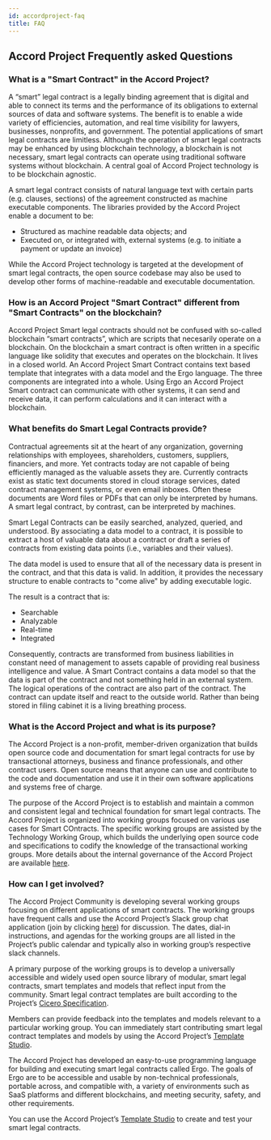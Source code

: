 ```yaml
---
id: accordproject-faq
title: FAQ
---
```

## Accord Project Frequently asked Questions

### What is a "Smart Contract" in the Accord Project?

A “smart” legal contract is a legally binding agreement that is digital and able to connect its terms and the performance of its obligations to external sources of data and software systems. The benefit is to enable a wide variety of efficiencies, automation, and real time visibility for lawyers, businesses, nonprofits, and government. The potential applications of smart legal contracts are limitless. Although the operation of smart legal contracts may be enhanced by using blockchain technology, a blockchain is not necessary, smart legal contracts can operate using traditional software systems without blockchain. A central goal of Accord Project technology is to be blockchain agnostic.

A smart legal contract consists of natural language text with certain parts (e.g. clauses, sections) of the agreement constructed as machine executable components. The libraries provided by the Accord Project enable a document to be:

* Structured as machine readable data objects; and
* Executed on, or integrated with, external systems (e.g. to initiate a payment or update an invoice)

While the Accord Project technology is targeted at the development of smart legal contracts, the open source codebase may also be used to develop other forms of machine-readable and executable documentation.

### How is an Accord Project "Smart Contract" different from "Smart Contracts" on the blockchain?

Accord Project Smart legal contracts should not be confused with so-called blockchain “smart contracts”, which are scripts that necesarily operate on a blockchain. On the blockchain a smart contract is often written in a specific language like solidity that executes and operates on the blockchain. It lives in a closed world. An Accord Project Smart Contract contains text based template that integrates with a data model and the Ergo language. The three components are integrated into a whole. Using Ergo an Accord Project Smart contract can communicate with other systems, it can send and receive data, it can perform calculations and it can interact with a blockchain.

### What benefits do Smart Legal Contracts provide?

Contractual agreements sit at the heart of any organization, governing relationships with employees, shareholders, customers, suppliers, financiers, and more. Yet contracts today are not capable of being efficiently managed as the valuable assets they are. Currently contracts exist as static text documents stored in cloud storage services, dated contract management systems, or even email inboxes. Often these documents are Word files or PDFs that can only be interpreted by humans. A smart legal contract, by contrast, can be interpreted by machines. 

Smart Legal Contracts can be easily searched, analyzed, queried, and understood. By associating a data model to a contract, it is possible to extract a host of valuable data about a contract or draft a series of contracts from existing data points (i.e., variables and their values).

The data model is used to ensure that all of the necessary data is present in the contract, and that this data is valid. In addition, it provides the necessary structure to enable contracts to "come alive" by adding executable logic.

The result is a contract that is:


* Searchable 
* Analyzable 
* Real-time 
* Integrated 

Consequently, contracts are transformed from business liabilities in constant need of management to assets capable of providing real business intelligence and value. A Smart Contract contains a data model so that the data is part of the contract and not something held in an external system. The logical operations of the contract are also part of the contract. The contract can update itself and react to the outside world. Rather than being stored in filing cabinet it is a living breathing process.

### What is the Accord Project and what is its purpose?

The Accord Project is a non-profit, member-driven organization that builds open source code and documentation for smart legal contracts for use by transactional attorneys, business and finance professionals, and other contract users. Open source means that anyone can use and contribute to the code and documentation and use it in their own software applications and systems free of charge.

The purpose of the Accord Project is to establish and maintain a common and consistent legal and technical foundation for smart legal contracts. The Accord Project is organized into working groups focused on various use cases for Smart COntracts. The specific working groups are assisted by the Technology Working Group, which builds the underlying open source code and specifications to codify the knowledge of the transactional working groups. More details about the internal governance of the Accord Project are available [here](https://github.com/accordproject/governance).


### How can I get involved?

The Accord Project Community is developing several working groups focusing on different applications of  smart contracts. The working groups have frequent calls and use the Accord Project’s Slack group chat application (join by clicking [here](https://accord-project-slack-signup.herokuapp.com/)) for discussion. The dates, dial-in instructions, and agendas for the working groups are all listed in the Project’s public calendar and typically also in working group’s respective slack channels.

A primary purpose of the working groups is to develop a universally accessible and widely used open source library of modular, smart legal contracts, smart templates and models that reflect input from the community. Smart legal contract templates are built according to the Project’s [Cicero Specification](https://github.com/accordproject/cicero).

Members can provide feedback into the templates and models relevant to a particular working group. You can immediately start contributing smart legal contract templates and models by using the Accord Project’s [Template Studio](https://studio.accordproject.org/).

The Accord Project has developed an easy-to-use programming language for building and executing smart legal contracts called Ergo. The goals of Ergo are to be accessible and usable by non-technical professionals, portable across, and compatible with, a variety of environments such as SaaS platforms and different blockchains, and meeting security, safety, and other requirements. 

You can use the Accord Project’s [Template Studio](https://studio.accordproject.org/) to create and test your smart legal contracts.

